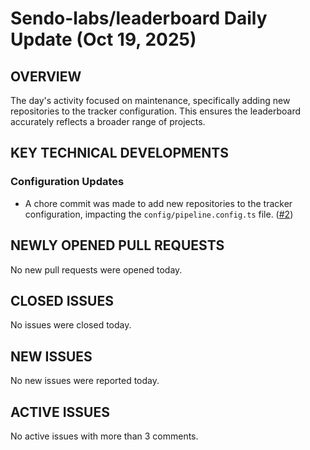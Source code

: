 # Sendo-labs/leaderboard Daily Update (Oct 19, 2025)
## OVERVIEW 
The day's activity focused on maintenance, specifically adding new repositories to the tracker configuration. This ensures the leaderboard accurately reflects a broader range of projects.

## KEY TECHNICAL DEVELOPMENTS

### Configuration Updates
*   A chore commit was made to add new repositories to the tracker configuration, impacting the `config/pipeline.config.ts` file. ([#2](https://github.com/Sendo-labs/leaderboard/pull/2))

## NEWLY OPENED PULL REQUESTS
No new pull requests were opened today.

## CLOSED ISSUES
No issues were closed today.

## NEW ISSUES
No new issues were reported today.

## ACTIVE ISSUES
No active issues with more than 3 comments.